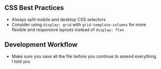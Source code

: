 ## CSS Best Practices

- Always split mobile and desktop CSS selectors
- Consider using `display: grid` with `grid-template-columns` for more flexible and responsive layouts instead of `display: flex`

## Development Workflow

- Make sure you save all the file before you continue to amend everything I told you
